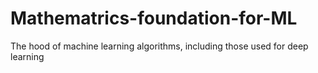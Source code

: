 # Mathematrics-foundation-for-ML
The hood of machine learning algorithms, including those used for deep learning
